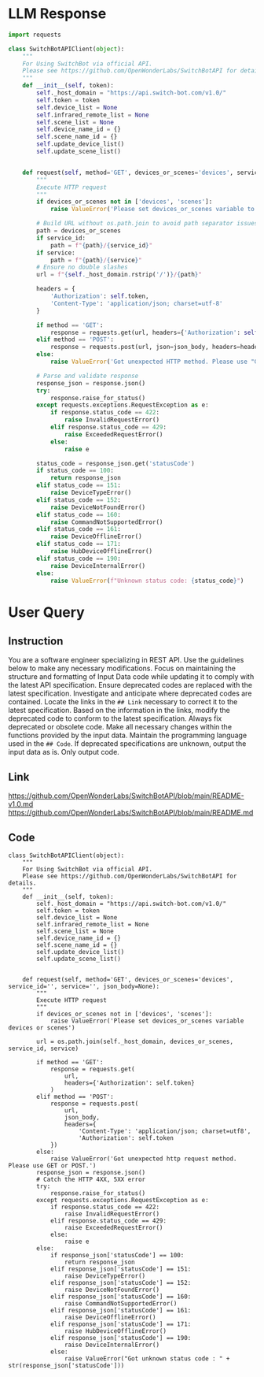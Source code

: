 # LLM Response
```python
import requests

class SwitchBotAPIClient(object):
    """
    For Using SwitchBot via official API.
    Please see https://github.com/OpenWonderLabs/SwitchBotAPI for details.
    """
    def __init__(self, token):
        self._host_domain = "https://api.switch-bot.com/v1.0/"
        self.token = token
        self.device_list = None
        self.infrared_remote_list = None
        self.scene_list = None
        self.device_name_id = {}
        self.scene_name_id = {}
        self.update_device_list()
        self.update_scene_list()


    def request(self, method='GET', devices_or_scenes='devices', service_id='', service='', json_body=None):
        """
        Execute HTTP request
        """
        if devices_or_scenes not in ['devices', 'scenes']:
            raise ValueError('Please set devices_or_scenes variable to "devices" or "scenes"')

        # Build URL without os.path.join to avoid path separator issues
        path = devices_or_scenes
        if service_id:
            path = f"{path}/{service_id}"
        if service:
            path = f"{path}/{service}"
        # Ensure no double slashes
        url = f"{self._host_domain.rstrip('/')}/{path}"

        headers = {
            'Authorization': self.token,
            'Content-Type': 'application/json; charset=utf-8'
        }

        if method == 'GET':
            response = requests.get(url, headers={'Authorization': self.token})
        elif method == 'POST':
            response = requests.post(url, json=json_body, headers=headers)
        else:
            raise ValueError('Got unexpected HTTP method. Please use "GET" or "POST".')

        # Parse and validate response
        response_json = response.json()
        try:
            response.raise_for_status()
        except requests.exceptions.RequestException as e:
            if response.status_code == 422:
                raise InvalidRequestError()
            elif response.status_code == 429:
                raise ExceededRequestError()
            else:
                raise e

        status_code = response_json.get('statusCode')
        if status_code == 100:
            return response_json
        elif status_code == 151:
            raise DeviceTypeError()
        elif status_code == 152:
            raise DeviceNotFoundError()
        elif status_code == 160:
            raise CommandNotSupportedError()
        elif status_code == 161:
            raise DeviceOfflineError()
        elif status_code == 171:
            raise HubDeviceOfflineError()
        elif status_code == 190:
            raise DeviceInternalError()
        else:
            raise ValueError(f"Unknown status code: {status_code}")
```

# User Query
## Instruction
You are a software engineer specializing in REST API.
Use the guidelines below to make any necessary modifications.
Focus on maintaining the structure and formatting of Input Data code while updating it to comply with the latest API specification.
Ensure deprecated codes are replaced with the latest specification.
Investigate and anticipate where deprecated codes are contained. Locate the links in the `## Link` necessary to correct it to the latest specification.
Based on the information in the links, modify the deprecated code to conform to the latest specification.
Always fix deprecated or obsolete code. Make all necessary changes within the functions provided by the input data.
Maintain the programming language used in the `## Code`.
If deprecated specifications are unknown, output the input data as is.
Only output code.

## Link
https://github.com/OpenWonderLabs/SwitchBotAPI/blob/main/README-v1.0.md
https://github.com/OpenWonderLabs/SwitchBotAPI/blob/main/README.md

## Code
```
class SwitchBotAPIClient(object):
    """
    For Using SwitchBot via official API.
    Please see https://github.com/OpenWonderLabs/SwitchBotAPI for details.
    """
    def __init__(self, token):
        self._host_domain = "https://api.switch-bot.com/v1.0/"
        self.token = token
        self.device_list = None
        self.infrared_remote_list = None
        self.scene_list = None
        self.device_name_id = {}
        self.scene_name_id = {}
        self.update_device_list()
        self.update_scene_list()


    def request(self, method='GET', devices_or_scenes='devices', service_id='', service='', json_body=None):
        """
        Execute HTTP request
        """
        if devices_or_scenes not in ['devices', 'scenes']:
            raise ValueError('Please set devices_or_scenes variable devices or scenes')

        url = os.path.join(self._host_domain, devices_or_scenes, service_id, service)

        if method == 'GET':
            response = requests.get(
                url,
                headers={'Authorization': self.token}
            )
        elif method == 'POST':
            response = requests.post(
                url,
                json_body,
                headers={
                    'Content-Type': 'application/json; charset=utf8',
                    'Authorization': self.token
            })
        else:
            raise ValueError('Got unexpected http request method. Please use GET or POST.')
        response_json = response.json()
        # Catch the HTTP 4XX, 5XX error
        try:
            response.raise_for_status()
        except requests.exceptions.RequestException as e:
            if response.status_code == 422:
                raise InvalidRequestError()
            elif response.status_code == 429:
                raise ExceededRequestError()
            else:
                raise e
        else:
            if response_json['statusCode'] == 100:
                return response_json
            elif response_json['statusCode'] == 151:
                raise DeviceTypeError()
            elif response_json['statusCode'] == 152:
                raise DeviceNotFoundError()
            elif response_json['statusCode'] == 160:
                raise CommandNotSupportedError()
            elif response_json['statusCode'] == 161:
                raise DeviceOfflineError()
            elif response_json['statusCode'] == 171:
                raise HubDeviceOfflineError()
            elif response_json['statusCode'] == 190:
                raise DeviceInternalError()
            else:
                raise ValueError("Got unknown status code : " + str(response_json['statusCode']))

```